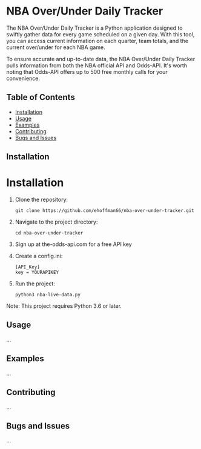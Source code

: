 # NBA Over/Under Daily Tracker

The NBA Over/Under Daily Tracker is a Python application designed to swiftly gather data for every game scheduled on a given day. With this tool, you can access current information on each quarter, team totals, and the current over/under for each NBA game.

To ensure accurate and up-to-date data, the NBA Over/Under Daily Tracker pulls information from both the NBA official API and Odds-API. It's worth noting that Odds-API offers up to 500 free monthly calls for your convenience.

## Table of Contents

- [Installation](#installation)
- [Usage](#usage)
- [Examples](#examples)
- [Contributing](#contributing)
- [Bugs and Issues](#bugs-and-issues)

## Installation

# Installation

1. Clone the repository:

    ```
    git clone https://github.com/ehoffman66/nba-over-under-tracker.git
    ```

2. Navigate to the project directory:

    ```
    cd nba-over-under-tracker
    ```

3. Sign up at the-odds-api.com for a free API key 


4. Create a config.ini:

    ```
    [API_Key]
    key = YOURAPIKEY
    ```

5. Run the project:

    ```
    python3 nba-live-data.py
    ```
    
Note: This project requires Python 3.6 or later.


## Usage

...

## Examples

...

## Contributing

...

## Bugs and Issues

...
